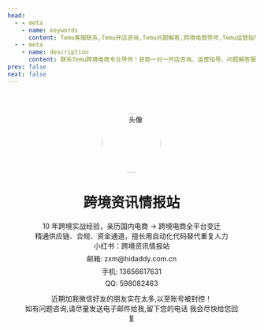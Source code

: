 ```yaml
---
head:
  - - meta
    - name: keywords
      content: Temu客服联系,Temu开店咨询,Temu问题解答,跨境电商导师,Temu运营指导,Temu技术支持,Temu合作咨询,跨境电商培训,Temu账号问题,Temu店铺优化
  - - meta
    - name: description
      content: 联系Temu跨境电商专业导师！获取一对一开店咨询、运营指导、问题解答服务。抖音号「跨境话你知」、小红书「跨境资讯情报站」、微信EvanZhu1987，为您提供专业的Temu跨境电商技术支持和解惑服务。
prev: false
next: false
---
```

<script setup>
import { ref } from 'vue'

const count = ref(0)
</script>
<div class="card">
    <!-- 圆形头像 -->
    <div class="tou">
      <img
        src="https://sns-avatar-qc.xhscdn.com/avatar/1040g2jo31m9ksnscmg505onisfu7qs6l9opvkvg?imageView2/2/w/540/format/webp|imageMogr2/strip"
        alt="头像"
      />
    </div>
    <div class="content">
      <h1>跨境资讯情报站</h1>
      <div class=fubiaoti>
      <span>10 年跨境实战经验，亲历国内电商 -> 跨境电商全平台变迁</span>
      </div>
      <span>精通供应链、合规、资金通道，擅长用自动化代码替代重复人力</span>
      <ul class="contact">
        <!-- <li>抖音：跨境话你知</li> -->
        <li>小红书：跨境资讯情报站</li>
        <li>邮箱: zxm@hidaddy.com.cn</li>
        <li>手机: 13656617631</li>
        <li>QQ: 598082463</li>
      </ul>
    </div>
    <div class="qr-box">
      <!-- <img
        class="qr"
        src="/wechat.jpg"
        alt="微信二维码"
        @error="qrError"
      />
      <span class="qr-txt">扫码加微信</span> -->
      近期加我微信好友的朋友实在太多,以至账号被封控！<br>
      如有问题咨询,请尽量发送电子邮件给我,留下您的电话
      我会尽快给您回复
    </div>
  </div>

<style >
  .qr-box {
  display: inline-flex;
  flex-direction: column;
  align-items: center;
  background: var(--vp-c-bg);
  border: 1px solid var(--vp-c-divider);
  border-radius: 12px;
  padding: 12px;
}
.qr {
  width: 140px;
  display: block;
  border-radius: 8px;
}
.qr-txt {
  margin-top: 8px;
  font-size: 13px;
  color: var(--vp-c-text-2);
}
.card {
  margin: 32px auto;
  max-width: 100%;
  background: var(--vp-c-bg-soft);   /* VitePress 内置：自动随黑白切换 */
  border: 1px solid var(--vp-c-divider);
  border-radius: 16px;
  padding: 24px;
  text-align: center;
  box-shadow: var(--vp-shadow-1);
  transition: transform 0.25s ease, box-shadow 0.25s ease;
}

ul,li {
  list-style: none;
  margin: 0;
  padding: 0;
}
/* ===== 圆形头像 ===== */
.tou {
  width: 120px;
  height: 120px;
  margin: 0 auto 20px;
  border-radius: 50%;
  overflow: hidden;
  
}
.tou img {
  width: 100%;
  height: 100%;
  object-fit: cover;
  display: block;
}

/* ===== 内容区 ===== */
.content h3 {
  margin: 0 0 8px;
  font-size: 20px;
  color: var(--vp-c-text-1);
}
.content p {
  margin: 0 0 16px;
  font-size: 14px;
  color: var(--vp-c-text-2);
}
span{
  color: var(--vp-c-text-2);
}
.contact {
  list-style: none;
  padding: 0;
  margin: 0;
  font-size: 14px;
  color: var(--vp-c-text-2);
}
.contact li + li {
  margin-top: 6px;
}
.fubiaoti{
  margin-top:10px;
}
</style>
